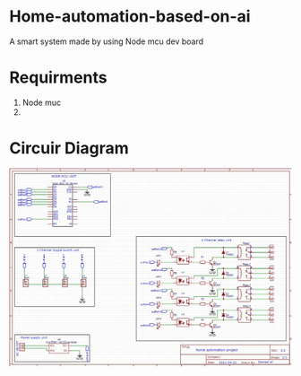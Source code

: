 # Home-automation-based-on-ai
A smart system made by using Node mcu dev board

# Requirments

1. Node muc
2. 
# Circuir Diagram

<p align ="center"><img src="https://raw.githubusercontent.com/Zameel-Byte/home-automation-based-on-ai/main/Screenshot%202021-12-20%20173625.jpg"></p>

